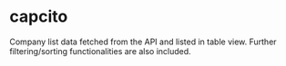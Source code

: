 # capcito
Company list data fetched from the API and listed in table view. Further filtering/sorting functionalities are also included.
